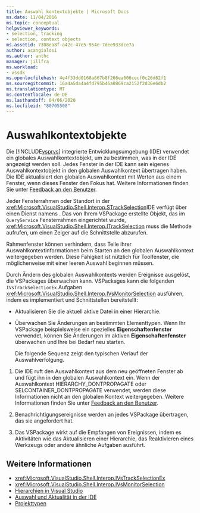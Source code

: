 ```yaml
---
title: Auswahl kontextobjekte | Microsoft Docs
ms.date: 11/04/2016
ms.topic: conceptual
helpviewer_keywords:
- selection, tracking
- selection, context objects
ms.assetid: 7308ea8f-a42c-47e5-954e-7dee933dce7a
author: acangialosi
ms.author: anthc
manager: jillfra
ms.workload:
- vssdk
ms.openlocfilehash: 4e4f33dd0168a667b8f266ea606cecf0c26d62f1
ms.sourcegitcommit: 16a4a5da4a4fd795b46a0869ca2152f2d36e6db2
ms.translationtype: MT
ms.contentlocale: de-DE
ms.lasthandoff: 04/06/2020
ms.locfileid: "80705508"
---
```

# <a name="selection-context-objects"></a>Auswahlkontextobjekte
Die [!INCLUDE[vsprvs](../../code-quality/includes/vsprvs_md.md)] integrierte Entwicklungsumgebung (IDE) verwendet ein globales Auswahlkontextobjekt, um zu bestimmen, was in der IDE angezeigt werden soll. Jedes Fenster in der IDE kann sein eigenes Auswahlkontextobjekt in den globalen Auswahlkontext übertragen haben. Die IDE aktualisiert den globalen Auswahlkontext mit Werten aus einem Fenster, wenn dieses Fenster den Fokus hat. Weitere Informationen finden Sie unter [Feedback an den Benutzer](../../extensibility/internals/feedback-to-the-user.md).

 Jeder Fensterrahmen oder Standort in der <xref:Microsoft.VisualStudio.Shell.Interop.STrackSelection>IDE verfügt über einen Dienst namens . Das von Ihrem VSPackage erstellte Objekt, das im `QueryService` Fensterrahmen eingerichtet wurde, <xref:Microsoft.VisualStudio.Shell.Interop.ITrackSelection> muss die Methode aufrufen, um einen Zeiger auf die Schnittstelle abzurufen.

 Rahmenfenster können verhindern, dass Teile ihrer Auswahlkontextinformationen beim Starten an den globalen Auswahlkontext weitergegeben werden. Diese Fähigkeit ist nützlich für Toolfenster, die möglicherweise mit einer leeren Auswahl beginnen müssen.

 Durch Ändern des globalen Auswahlkontexts werden Ereignisse ausgelöst, die VSPackages überwachen kann. VSPackages kann die folgenden `IVsTrackSelectionEx` Aufgaben <xref:Microsoft.VisualStudio.Shell.Interop.IVsMonitorSelection> ausführen, indem es implementiert und Schnittstellen bereitstellt:

- Aktualisieren Sie die aktuell aktive Datei in einer Hierarchie.

- Überwachen Sie Änderungen an bestimmten Elementtypen. Wenn Ihr VSPackage beispielsweise ein spezielles **Eigenschaftenfenster** verwendet, können Sie Änderungen im aktiven **Eigenschaftenfenster** überwachen und Ihre bei Bedarf neu starten.

  Die folgende Sequenz zeigt den typischen Verlauf der Auswahlverfolgung.

1. Die IDE ruft den Auswahlkontext aus dem neu geöffneten Fenster ab und fügt ihn in den globalen Auswahlkontext ein. Wenn der Auswahlkontext HIERARCHY_DONTPROPAGATE oder SELCONTAINER_DONTPROPAGATE verwendet, werden diese Informationen nicht an den globalen Kontext weitergegeben. Weitere Informationen finden Sie unter [Feedback an den Benutzer](../../extensibility/internals/feedback-to-the-user.md).

2. Benachrichtigungsereignisse werden an jedes VSPackage übertragen, das sie angefordert hat.

3. Das VSPackage wirkt auf die Empfangen von Ereignissen, indem es Aktivitäten wie das Aktualisieren einer Hierarchie, das Reaktivieren eines Werkzeugs oder andere ähnliche Aufgaben ausführt.

## <a name="see-also"></a>Weitere Informationen
- <xref:Microsoft.VisualStudio.Shell.Interop.IVsTrackSelectionEx>
- <xref:Microsoft.VisualStudio.Shell.Interop.IVsMonitorSelection>
- [Hierarchien in Visual Studio](../../extensibility/internals/hierarchies-in-visual-studio.md)
- [Auswahl und Aktualität in der IDE](../../extensibility/internals/selection-and-currency-in-the-ide.md)
- [Projekttypen](../../extensibility/internals/project-types.md)
